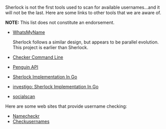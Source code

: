 Sherlock is not the first tools used to scan for available usernames...and it will not be the last.  Here are some links to other tools that we are aware of.

**NOTE:** This list does not constitute an endorsement.

* [WhatsMyName](https://github.com/webbreacher/whatsmyname)

  Sherlock follows a similar design, but appears to be parallel evolution.  
  This project is earlier than Sherlock.
* [Checker Command Line](https://github.com/checker/cli)
* [Penguin API](https://github.com/crock/penguin-api)
* [Sherlock Implementation In Go](https://github.com/mesuutt/sherlock)
* [investigo: Sherlock Implementation In Go](https://github.com/tdh8316/Investigo)
* [socialscan](https://github.com/iojw/socialscan)

Here are some web sites that provide username checking:

* [Namecheckr](https://www.namecheckr.com/)
* [Checkusernames](https://checkusernames.com/)
